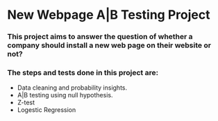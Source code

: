 # New Webpage A|B Testing Project

### This project aims to answer the question of whether a company should install a new web page on their website or not?
### The steps and tests done in this project are:
- Data cleaning and probability insights.
- A|B testing using null hypothesis.
- Z-test
- Logestic Regression
